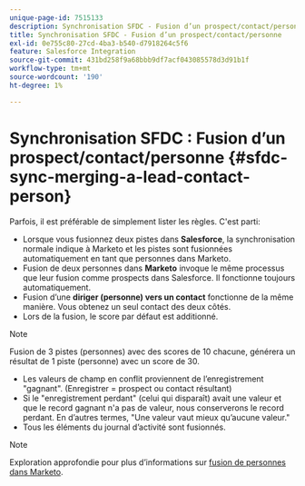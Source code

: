 ```yaml
---
unique-page-id: 7515133
description: Synchronisation SFDC - Fusion d’un prospect/contact/personne - Documents Marketo - Documentation du produit
title: Synchronisation SFDC - Fusion d’un prospect/contact/personne
exl-id: 0e755c80-27cd-4ba3-b540-d7918264c5f6
feature: Salesforce Integration
source-git-commit: 431bd258f9a68bbb9df7acf043085578d3d91b1f
workflow-type: tm+mt
source-wordcount: '190'
ht-degree: 1%

---
```


# Synchronisation SFDC : Fusion d’un prospect/contact/personne {#sfdc-sync-merging-a-lead-contact-person}

Parfois, il est préférable de simplement lister les règles. C&#39;est parti:

* Lorsque vous fusionnez deux pistes dans **Salesforce**, la synchronisation normale indique à Marketo et les pistes sont fusionnées automatiquement en tant que personnes dans Marketo.
* Fusion de deux personnes dans **Marketo** invoque le même processus que leur fusion comme prospects dans Salesforce. Il fonctionne toujours automatiquement.
* Fusion d’une **diriger (personne) vers un contact** fonctionne de la même manière. Vous obtenez un seul contact des deux côtés.
* Lors de la fusion, le score par défaut est additionné.

>[!NOTE]
>
>Fusion de 3 pistes (personnes) avec des scores de 10 chacune, générera un résultat de 1 piste (personne) avec un score de 30.

* Les valeurs de champ en conflit proviennent de l’enregistrement &quot;gagnant&quot;. (Enregistrer = prospect ou contact résultant)
* Si le &quot;enregistrement perdant&quot; (celui qui disparaît) avait une valeur et que le record gagnant n&#39;a pas de valeur, nous conserverons le record perdant. En d’autres termes, &quot;Une valeur vaut mieux qu’aucune valeur.&quot;
* Tous les éléments du journal d’activité sont fusionnés.

>[!NOTE]
>
>Exploration approfondie pour plus d’informations sur [fusion de personnes dans Marketo](/help/marketo/product-docs/core-marketo-concepts/smart-lists-and-static-lists/managing-people-in-smart-lists/find-and-merge-duplicate-people.md).
